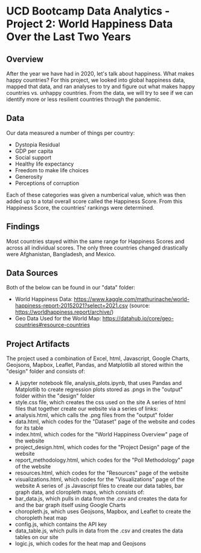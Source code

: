 # UCD Bootcamp Data Analytics - Project 2: World Happiness Data Over the Last Two Years
## Overview
After the year we have had in 2020, let's talk about happiness. What makes happy countries? For this project, we looked into global happiness data, mapped that data, and ran analyses to try and figure out what makes happy countries vs. unhappy countries. From the data, we will try to see if we can identify more or less resilient countries through the pandemic. 

## Data
Our data measured a number of things per country: 
- Dystopia Residual
- GDP per capita
- Social support
- Healthy life expectancy
- Freedom to make life choices
- Generosity
- Perceptions of corruption
 
Each of these categories was given a numberical value, which was then added up to a total overall score called the Happiness Score. From this Happiness Score, the countries' rankings were determined. 

## Findings
Most countries stayed within the same range for Happiness Scores and across all individual scores. The only three countries changed drastically were Afghanistan, Bangladesh, and Mexico.

## Data Sources
Both of the below can be found in our "data" folder:
- World Happiness Data: https://www.kaggle.com/mathurinache/world-happiness-report-20152021?select=2021.csv (source: https://worldhappiness.report/archive/)
- Geo Data Used for the World Map: https://datahub.io/core/geo-countries#resource-countries

## Project Artifacts
The project used a combination of Excel, html, Javascript, Google Charts, Geojsons, Mapbox, Leaflet, Pandas, and Matplotlib all stored within the "design" folder and consists of:
- A jupyter notebook file, analysis_plots.ipynb, that uses Pandas and Matplotlib to create regression plots stored as .pngs in the "output" folder within the "design" folder
- style.css file, which creates the css used on the site
A series of html files that together create our website via a series of links:
- analysis.html, which calls the .png files from the "output" folder
- data.html, which codes for the "Dataset" page of the website and codes for its table
- index.html, which codes for the "World Happiness Overview" page of the website
- project_design.html, which codes for the "Project Design" page of the website
- report_methodology.html, which codes for the "Poll Methodology" page of the website 
- resources.html, which codes for the "Resources" page of the website
- visualizations.html, which codes for the "Visualizations" page of the website
A series of .js Javascript files to create our data tables, bar graph data, and cloropleth maps, which consists of:
- bar_data.js, which pulls in data from the .csv and creates the data for and the bar graph itself using Google Charts
- choropleth.js, which uses Geojsons, Mapbox, and Leaflet to create the choropleth heat map
- config.js, which contains the API key
- data_table.js, which pulls in data from the .csv and creates the data tables on our site
- logic.js, which codes for the heat map and Geojsons
